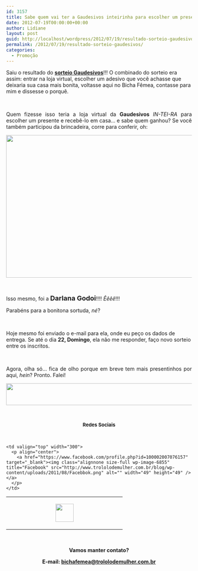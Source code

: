 ```yaml
---
id: 3157
title: Sabe quem vai ter a Gaudesivos inteirinha para escolher um presente?
date: 2012-07-19T00:00:00+00:00
author: Lidiane
layout: post
guid: http://localhost/wordpress/2012/07/19/resultado-sorteio-gaudesivos/
permalink: /2012/07/19/resultado-sorteio-gaudesivos/
categories:
  - Promoção
---
```

Saiu o resultado do **[sorteio Gaudesivos](http://www.trololodemulher.com.br/2012/07/10/gaudesivos-adesivo-decorativo/)**!!! O combinado do sorteio era assim: entrar na loja virtual, escolher um adesivo que você achasse que deixaria sua casa mais bonita, voltasse aqui no Bicha Fêmea, contasse para mim e dissesse o porquê.

&nbsp;

<p align="justify">
  Quem fizesse isso teria a loja virtual da <strong>Gaudesivos</strong> <em>IN-TEI-RA</em> para escolher um presente e recebê-lo em casa… e sabe quem ganhou? Se você também participou da brincadeira, corre para conferir, oh:
</p>

<!--more-->

<p align="center">
  <a href="http://www.trololodemulher.com.br/?attachment_id=8903" rel="attachment wp-att-8903"><img class="alignnone size-full wp-image-8903" title="Resultado do Sorteio-Gaudesivos" src="http://www.trololodemulher.com.br/blog/wp-content/uploads/2012/07/Resultado-do-Sorteio-Gaudesivos.png" alt="" width="600" height="386" /></a>
</p>

&nbsp;

Isso mesmo, foi a **<span style="font-size: large;">Darlana Godoi</span>**!!!! _Êêêê_!!!

Parabéns para a bonitona sortuda, _né_?

&nbsp;

Hoje mesmo foi enviado o e-mail para ela, onde eu peço os dados de entrega. Se até o dia **22, Domingo**, ela não me responder, faço novo sorteio entre os inscritos.

&nbsp;

<p align="justify">
  Agora, olha só… fica de olho porque em breve tem mais presentinhos por aqui, <em>hein</em>? Pronto. Falei!
</p>

<p align="center">
  <a href="http://feedburner.google.com/fb/a/mailverify?uri=blogbichafemea&loc=pt_BR" target="_blank"><img class="alignnone size-full wp-image-8451" title="Assine o Bicha Fêmea grátis!" src="http://www.trololodemulher.com.br/blog/wp-content/uploads/2012/01/rodapé.png" alt="" width="600" height="59" /></a>
</p>

&nbsp;

<p align="center">
  <strong><span style="font-size: small;">Redes Sociais</span></strong>
</p>

&nbsp;

<table width="600" border="0" cellspacing="0" cellpadding="2">
  <tr>
    <td valign="top" width="300">
      <p align="center">
        <a href="https://twitter.com/#%21/bichafemea" target="_blank"><img class="alignnone size-full wp-image-6857" title="Twitter" src="http://www.trololodemulher.com.br/blog/wp-content/uploads/2011/08/Twitter.png" alt="" width="49" height="49" /></a>
      </p>
    </td>
    
    <td valign="top" width="300">
      <p align="center">
        <a href="https://www.facebook.com/profile.php?id=100002007076157" target="_blank"><img class="alignnone size-full wp-image-6855" title="Facebook" src="http://www.trololodemulher.com.br/blog/wp-content/uploads/2011/08/Facebbok.png" alt="" width="49" height="49" /></a>
      </p>
    </td>
  </tr>
</table>

&nbsp;

<p align="center">
  <strong>Vamos manter contato?</strong>
</p>

<p align="center">
  <strong>E-mail: <a href="mailto:bichafemea@trololodemulher.com.br">bichafemea@trololodemulher.com.br</a></strong>
</p>
